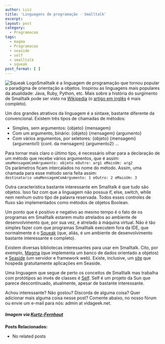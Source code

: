 ```yaml
---
author: Luiz
title: 'Linguagens de programação - Smalltalk'
excerpt:
layout: post
category:
  - Programacao
tags:
  - magma
  - Programacao
  - seaside
  - self
  - smalltalk
  - squeak
post_format: [ ]
---
```

![Squeak Logo][1]Smalltalk é a linguagem de programação que tornou popular o paradigma de orientação a objetos. Inspirou as linguagens mais populares da atualidade: Java, Ruby, Python, etc. Mais sobre a história do surgimento de Smalltalk pode ser visto na [Wikipedia][2] (o [artigo em inglês][3] é mais completo).

Um dos grandes atrativos da linguagem é a sintaxe, bastante diferente da convencional. Existem três tipos de chamadas de métodos:

*   Simples, sem argumentos: {objeto} {mensagem}
*   Com um argumento, binário: {objeto} {mensagem} {argumento}
*   Com vários argumentos, por seletores: {objeto} {mensagem} {argumento1} {cont. da mensagem} {argumento2} …

Para tornar mais claro o último tipo, é necessário olhar para a declaração de um método que recebe vários argumentos, que é assim:  
`umaMensagemComArgumento: objeto eOutro: arg1 eMaisUm: arg2`  
Os parâmetros ficam intercalados no nome do método. Assim, uma chamada para esse método seria feita assim:  
`destinatario umaMensagemComArgumento: 1 eOutro: 2 eMaisUm: 3`

Outra característica bastante interessante em Smalltalk é que tudo são objetos. Isso faz com que a linguagem não possua if, else, switch, while nem nenhum outro tipo de palavra reservada. Todos esses controles de fluxo são implementados como métodos de objetos Boolean.

Um ponto que é positivo e negativo ao mesmo tempo é o fato de os programas em Smalltalk estarem muito atrelados ao ambiente de desenvolvimento que, por sua vez, é atrelado à máquina virtual. Não é tão simples fazer com que programas Smalltalk executem fora da IDE, que normalmente é o [Squeak][4] (que, aliás, é um ambiente de desenvolvimento bastante interessante e completo).

Existem diversas bibliotecas interessantes para usar em Smalltalk. Cito, por exemplo, [Magma][5] (que implementa um banco de dados orientado a objetos) e [Seaside][6] (um servidor e framework web). Existe, inclusive, um [site][7] que hospeda gratuitamente aplicações em Seaside.

Uma linguagem que segue de perto os conceitos de Smalltalk mas trabalha com protótipos ao invés de classes é [Self][8]. Self é um projeto da Sun que parece descontinuado, atualmente, apesar de bastante interessante.

Achou interessante? Não gostou? Discorda de alguma coisa? Quer adicionar mais alguma coisa nesse post? Comente abaixo, no nosso fórum ou envie um e-mail para nós: admin at vidageek.net.

##### *Imagem via [Kurtz-Fernhout][9]*

**Posts Relacionados:** 
*   No related posts












 [1]: http://vidageek.net/wp-content/uploads/2008/08/sqlogo.gif
 [2]: http://pt.wikipedia.org/wiki/Smalltalk
 [3]: http://en.wikipedia.org/wiki/Smalltalk
 [4]: http://www.squeak.org/
 [5]: http://wiki.squeak.org/squeak/2665
 [6]: http://www.seaside.st/
 [7]: http://www.seasidehosting.st/
 [8]: http://en.wikipedia.org/wiki/Self_%28programming_language%29
 [9]: http://www.kurtz-fernhout.com/squeak/





